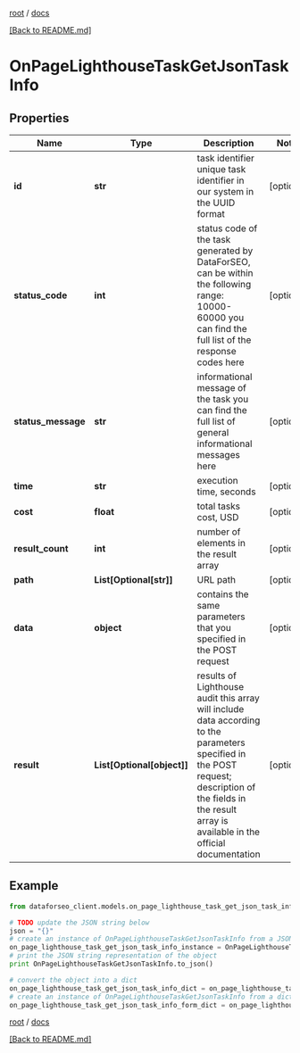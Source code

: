 [root](./../ "root") / [docs](./ "docs")

[[Back to README.md]](./../README.md "[Back to README.md]")

# OnPageLighthouseTaskGetJsonTaskInfo

## Properties

Name | Type | Description | Notes
------------ | ------------- | ------------- | -------------
**id** | **str** | task identifier unique task identifier in our system in the UUID format | [optional]
**status_code** | **int** | status code of the task generated by DataForSEO, can be within the following range: 10000-60000 you can find the full list of the response codes here | [optional]
**status_message** | **str** | informational message of the task you can find the full list of general informational messages here | [optional]
**time** | **str** | execution time, seconds | [optional]
**cost** | **float** | total tasks cost, USD | [optional]
**result_count** | **int** | number of elements in the result array | [optional]
**path** | **List[Optional[str]]** | URL path | [optional]
**data** | **object** | contains the same parameters that you specified in the POST request | [optional]
**result** | **List[Optional[object]]** | results of Lighthouse audit this array will include data according to the parameters specified in the POST request; description of the fields in the result array is available in the official documentation | [optional]

## Example

```python
from dataforseo_client.models.on_page_lighthouse_task_get_json_task_info import OnPageLighthouseTaskGetJsonTaskInfo

# TODO update the JSON string below
json = "{}"
# create an instance of OnPageLighthouseTaskGetJsonTaskInfo from a JSON string
on_page_lighthouse_task_get_json_task_info_instance = OnPageLighthouseTaskGetJsonTaskInfo.from_json(json)
# print the JSON string representation of the object
print OnPageLighthouseTaskGetJsonTaskInfo.to_json()

# convert the object into a dict
on_page_lighthouse_task_get_json_task_info_dict = on_page_lighthouse_task_get_json_task_info_instance.to_dict()
# create an instance of OnPageLighthouseTaskGetJsonTaskInfo from a dict
on_page_lighthouse_task_get_json_task_info_form_dict = on_page_lighthouse_task_get_json_task_info.from_dict(on_page_lighthouse_task_get_json_task_info_dict)
```

  

[root](./../ "root") / [docs](./ "docs")

[[Back to README.md]](./../README.md "[Back to README.md]")